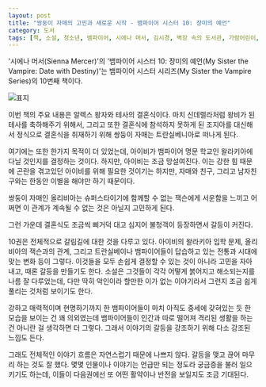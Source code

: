 ```yaml
---
layout: post
title: "쌍둥이 자매의 고민과 새로운 시작 - 뱀파이어 시스터 10: 장미의 예언"
category: 도서
tags: [책, 소설, 청소년, 뱀파이어, 시에나 머서, 김시경, 벽장 속의 도서관, 가람어린이, 서평]
---
```


'시에나 머서(Sienna Mercer)'의
'뱀파이어 시스터 10: 장미의 예언(My Sister the Vampire: Date with Destiny)'는
뱀파이어 시스터 시리즈(My Sister the Vampire Series)의 10번째 책이다.

![표지](https://lh3.googleusercontent.com/rwpm4Z9Z1iYYJkh0pWXFEfhDsrcGPNBAau9Sg7lXhHCMIEyfzCnP9TTI_f7OG4nm2qgqPXBqd6iU-g=s480)

이번 책의 주요 내용은 알렉스 왕자와 테사의 결혼식이다.
마치 신데렐라처럼 왕비가 된 테사를 축하해주기 위해서,
그리고 또한 결혼식에 참석하지 못하게 된 조지아를 대신해서
정식으로 결혼식을 취재하기 위해 쌍둥이 자매는 트란실베니아로 떠나게 된다.

여기에는 또한 한가지 목적이 더 있었는데,
아이비가 뱀파이어 명문 학교인 왈라키아에 다닐 것인지를 결정하는 것이다.
하지만, 아이비는 조금 망설여진다.
이는 강한 힘 때문에 곤란을 겪고있던 아이비를 위해 필요한 것이기는 하지만,
자매와 친구, 그리고 남자친구와는 한동안 이별을 해야만 하기 때문이다.

쌍둥이 자매인 올리비아는 슈퍼스타이기에 함께할 수 없는 잭슨에게 서운함을 느끼고
어쩌면 이 관계가 계속될 수 없는 것은 아닐지 고민하게 된다.

그런 가운데 결혼식도 조금씩 삐거덕 대고
심지어 불청객이 등장하면서 갈등이 커진다.

10권은 전체적으로 갈림길에 대한 것을 다루고 있다.
아이비의 왈라키아 입학 문제,
올리비아의 잭슨과의 관계,
그리고 트란실베이나 뱀파이어들이 답습하고 있는 전통과 시대에 맞는 변화 등이 그렇다.
이것들을 모두 손쉽게 결정할 수 있는 것이 아니라 고민을 자아내고,
때론 갈등을 만들기도 한다.
소설은 그것들이 각각 어떻게 붉어지고 해소되는지를 나름 잘 다루었는데,
다만 딱히 악인이라 할만한 이가 없는 이야기라서 그런지 조금 쉽게 풀리는 것처럼 보이기도 한다.

강하고 매력적이며 현명하기까지 한 뱀파이어들이 마치 아직도 중세에 갖혀있는 듯 한 모습을 보이는 건 꽤 의외였는데
뱀파이어들이 인간과 따로 떨어져 격리된 생활을 하는 건 아니란 걸 생각하면 더 그렇다.
그래서 이야기의 갈등을 강조하기 위해 다소 강조된 느낌도 든다.

그래도 전체적인 이야기 흐름은 자연스럽기 때문에 나쁘지 않다.
갈등을 맺고 끊어 마무리 하는 것도 잘 했다.
몇몇 인물이나 이야기는 언급만 되는 정도라 궁금증을 불러 일으키기도 하는데,
이들이 다음권에선 또 어떤 활약이나 반전을 보일지도 조금 기대된다.
